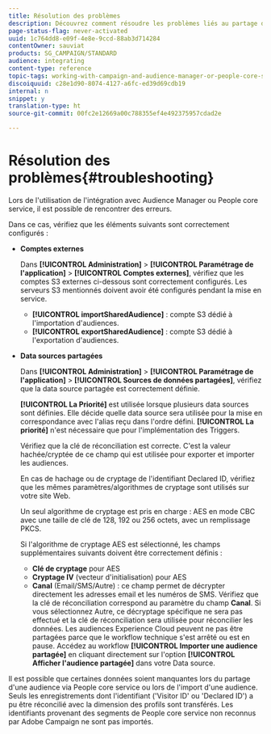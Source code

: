 ```yaml
---
title: Résolution des problèmes
description: Découvrez comment résoudre les problèmes liés au partage des ressources.
page-status-flag: never-activated
uuid: 1c764dd8-e09f-4e8e-9ccd-88ab3d714284
contentOwner: sauviat
products: SG_CAMPAIGN/STANDARD
audience: integrating
content-type: reference
topic-tags: working-with-campaign-and-audience-manager-or-people-core-service
discoiquuid: c28e1d90-8074-4127-a6fc-ed39d69cdb19
internal: n
snippet: y
translation-type: ht
source-git-commit: 00fc2e12669a00c788355ef4e492375957cdad2e

---
```



# Résolution des problèmes{#troubleshooting}

Lors de l'utilisation de l'intégration avec Audience Manager ou People core service, il est possible de rencontrer des erreurs.

Dans ce cas, vérifiez que les éléments suivants sont correctement configurés :

* **Comptes externes**

   Dans **[!UICONTROL Administration]** &gt; **[!UICONTROL Paramétrage de l'application]** &gt; **[!UICONTROL Comptes externes]**, vérifiez que les comptes S3 externes ci-dessous sont correctement configurés. Les serveurs S3 mentionnés doivent avoir été configurés pendant la mise en service.

   * **[!UICONTROL importSharedAudience]** : compte S3 dédié à l'importation d'audiences.
   * **[!UICONTROL exportSharedAudience]** : compte S3 dédié à l'exportation d'audiences.

* **Data sources partagées**

   Dans **[!UICONTROL Administration]** &gt; **[!UICONTROL Paramétrage de l'application]** &gt; **[!UICONTROL Sources de données partagées]**, vérifiez que la data source partagée est correctement définie.

   **[!UICONTROL La Priorité]** est utilisée lorsque plusieurs data sources sont définies. Elle décide quelle data source sera utilisée pour la mise en correspondance avec l'alias reçu dans l'ordre défini. **[!UICONTROL La priorité]** n'est nécessaire que pour l'implémentation des Triggers.

   Vérifiez que la clé de réconciliation est correcte. C'est la valeur hachée/cryptée de ce champ qui est utilisée pour exporter et importer les audiences.

   En cas de hachage ou de cryptage de l'identifiant Declared ID, vérifiez que les mêmes paramètres/algorithmes de cryptage sont utilisés sur votre site Web.

   Un seul algorithme de cryptage est pris en charge : AES en mode CBC avec une taille de clé de 128, 192 ou 256 octets, avec un remplissage PKCS.

   Si l'algorithme de cryptage AES est sélectionné, les champs supplémentaires suivants doivent être correctement définis :

   * **Clé de cryptage** pour AES
   * **Cryptage IV** (vecteur d'initialisation) pour AES
   * **Canal** (Email/SMS/Autre) : ce champ permet de décrypter directement les adresses email et les numéros de SMS. Vérifiez que la clé de réconciliation correspond au paramètre du champ **Canal**. Si vous sélectionnez Autre, ce décryptage spécifique ne sera pas effectué et la clé de réconciliation sera utilisée pour réconcilier les données.
   Les audiences Experience Cloud peuvent ne pas être partagées parce que le workflow technique s'est arrêté ou est en pause. Accédez au workflow **[!UICONTROL Importer une audience partagée]** en cliquant directement sur l'option **[!UICONTROL Afficher l'audience partagée]** dans votre Data source.

Il est possible que certaines données soient manquantes lors du partage d'une audience via People core service ou lors de l'import d'une audience. Seuls les enregistrements dont l'identifiant ('Visitor ID' ou 'Declared ID') a pu être réconcilié avec la dimension des profils sont transférés. Les identifiants provenant des segments de People core service non reconnus par Adobe Campaign ne sont pas importés.
